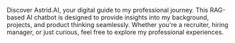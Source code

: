 Discover Astrid.AI, your digital guide to my professional journey. This RAG-based AI chatbot is designed to provide insights into my background, projects, and product thinking seamlessly.
Whether you're a recruiter, hiring manager, or just curious, feel free to explore my professional experiences.
